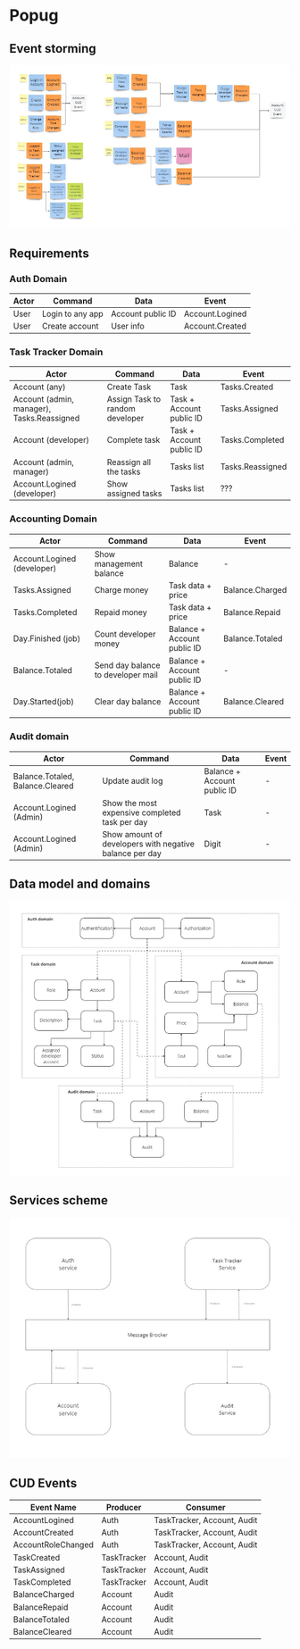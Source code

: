 # Popug

## Event storming
![Event storming](Event_storming.jpg)

## Requirements

### Auth Domain
| Actor | Command | Data | Event |
| --- | --- | --- | --- |
| User | Login to any app | Account public ID | Account.Logined |
| User | Create account | User info | Account.Created |

### Task Tracker Domain
| Actor | Command | Data | Event |
| --- | --- | --- | --- |
| Account (any) | Create Task | Task | Tasks.Created |
| Account (admin, manager), Tasks.Reassigned | Assign Task to random developer | Task + Account public ID | Tasks.Assigned |
| Account (developer) | Complete task | Task + Account public ID | Tasks.Completed |
| Account (admin, manager) | Reassign all the tasks | Tasks list | Tasks.Reassigned |
| Account.Logined (developer) | Show assigned tasks | Tasks list | ??? |

### Accounting Domain
| Actor | Command | Data | Event |
| --- | --- | --- | --- |
| Account.Logined (developer) | Show management balance | Balance  | - |
| Tasks.Assigned | Charge money | Task data + price | Balance.Charged |
| Tasks.Completed | Repaid money | Task data + price | Balance.Repaid |
| Day.Finished (job) | Count developer money | Balance + Account public ID | Balance.Totaled |
| Balance.Totaled | Send day balance to developer mail | Balance + Account public ID | - |
| Day.Started(job) | Clear day balance | Balance + Account public ID | Balance.Cleared |

### Audit domain
| Actor | Command | Data | Event |
| --- | --- | --- | --- |
| Balance.Totaled, Balance.Cleared | Update audit log | Balance + Account public ID | - |
| Account.Logined (Admin) | Show the most expensive completed task per day | Task | - |
| Account.Logined (Admin) | Show amount of developers with negative balance per day | Digit | - |

## Data model and domains
![Domain Data Model](Popug_data_model.jpg)

## Services scheme
![Services scheme](Services_scheme.jpg)

## CUD Events
| Event Name | Producer | Consumer |
| --- | --- | --- |
| AccountLogined | Auth | TaskTracker, Account, Audit |
| AccountCreated | Auth | TaskTracker, Account, Audit |
| AccountRoleChanged | Auth | TaskTracker, Account, Audit |
| TaskCreated | TaskTracker | Account, Audit |
| TaskAssigned | TaskTracker | Account, Audit |
| TaskCompleted | TaskTracker | Account, Audit |
| BalanceCharged | Account | Audit |
| BalanceRepaid | Account | Audit |
| BalanceTotaled | Account | Audit |
| BalanceCleared | Account | Audit |
